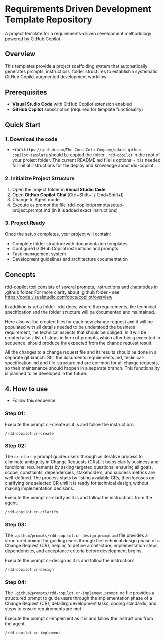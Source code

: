 # Requirements Driven Development Template Repository

A project template for a requirements-driven development methodology powered by GitHub Copilot.

## Overview

This templates provide a  project scaffolding system that automatically generates prompts, instructions, folder structures to establish a systematic GitHub Copilot augmented development workflow.

## Prerequisites

- **Visual Studio Code** with GitHub Copilot extension enabled
- **GitHub Copilot** subscription (required for template functionality)

## Quick Start

### 1. Download the code

- From `https://github.com/The-Coca-Cola-Company/gdatd-github-copilot-template` should be copied the folder `.rdd-copilot` in the root of your project folder. The current README.md file is optional - it is needed for initial instructions for the deploy and knowledge about rdd-copilot. 

### 2. Initialize Project Structure

1. Open the project folder in **Visual Studio Code**
2. Open **GitHub Copilot Chat** (Ctrl+Shift+I / Cmd+Shift+I)
3. Change to Agent mode 
4. Execute as prompt the file:.rdd-copilot/prompts/setup-project.prompt.md (in it is added exact instructions)

### 3. Project Ready

Once the setup completes, your project will contain:
- Complete folder structure with documentation templates
- Configured GitHub Copilot instructions and prompts
- Task management system
- Development guidelines and architecture documentation

## Concepts

rdd-copilot tool consists of several prompts, instructions and chatmodes in .github folder. For more clarity about .github folder - see https://code.visualstudio.com/docs/copilot/overview 

In addition is set a folder .rdd-docs, where the requirements, the technical specification and the folder structure will be documented and maintained.

Here also will be created files for each new change request and it will be populated with all details needed to be understood the business requirement, the technical aspects that should be obliged. In it will be created also a list of steps in form of prompts, which after being executed in sequence, should produce the expected from the change request result.

All the changes to a change request file and its results should be done in a separate git branch. Still the documents requirements.md, technical-specification.md and file-structure.md are common for all change requests, so their maintenance should happen in a separate branch. This functionality is planned to be developed in the future.


## 4. How to use

- Follow this sequence

### Step 01: 

Execute the prompt cr-create as it is and follow the instructions

```
/rdd-copilot.cr-create
```

### Step 02:

The `cr-clarify` prompt guides users through an iterative process to eliminate ambiguity in Change Requests (CRs). It helps clarify business and functional requirements by asking targeted questions, ensuring all goals, scope, constraints, dependencies, stakeholders, and success metrics are well-defined. The process starts by listing available CRs, then focuses on clarifying one selected CR until it is ready for technical design, without making implementation decisions.

Execute the prompt cr-clarify as it is and follow the instructions from the agent.

```
/rdd-copilot.cr-cclarify
```

### Step 03:

The `.github/prompts/rdd-copilot.cr-design.prompt.md` file provides a structured prompt for guiding users through the technical design phase of a Change Request (CR), helping to define architecture, implementation steps, dependencies, and acceptance criteria before development begins.

Execute the prompt cr-design as it is and follow the instructions

```
/rdd-copilot.cr-design
```

### Step 04:

The `.github/prompts/rdd-copilot.cr-implement.prompt.md` file provides a structured prompt to guide users through the implementation phase of a Change Request (CR), detailing development tasks, coding standards, and steps to ensure requirements are met.

Execute the prompt cr-implement as it is and follow the instructions from the agent.

```
/rdd-copilot.cr-implement
```




